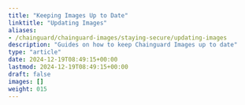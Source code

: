 ```yaml
---
title: "Keeping Images Up to Date"
linktitle: "Updating Images"
aliases:
- /chainguard/chainguard-images/staying-secure/updating-images
description: "Guides on how to keep Chainguard Images up to date"
type: "article"
date: 2024-12-19T08:49:15+00:00
lastmod: 2024-12-19T08:49:15+00:00
draft: false
images: []
weight: 015
---
```

